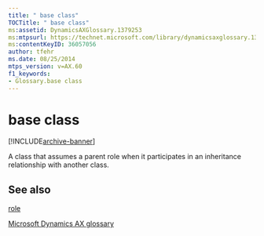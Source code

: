 ```yaml
---
title: " base class"
TOCTitle: " base class"
ms:assetid: DynamicsAXGlossary.1379253
ms:mtpsurl: https://technet.microsoft.com/library/dynamicsaxglossary.1379253(v=AX.60)
ms:contentKeyID: 36057056
author: tfehr
ms.date: 08/25/2014
mtps_version: v=AX.60
f1_keywords:
- Glossary.base class
---
```


# base class


[!INCLUDE[archive-banner](includes/archive-banner.md)]

A class that assumes a parent role when it participates in an inheritance relationship with another class.

## See also

[role](role.md)

[Microsoft Dynamics AX glossary](glossary/microsoft-dynamics-ax-glossary.md)

  


